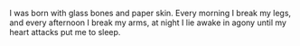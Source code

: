 I was born with glass bones and paper skin. Every morning I break my legs, and every afternoon I break my arms, at night I lie awake in agony until my heart attacks put me to sleep.
